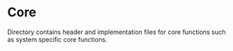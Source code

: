 # Core

Directory contains header and implementation files for core functions
such as system specific core functions.
